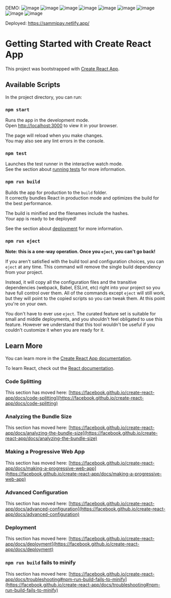 DEMO: 
![image](https://github.com/user-attachments/assets/08416a0c-bcd7-45fe-b8c3-5a9ca1978747)
![image](https://github.com/user-attachments/assets/51ce8335-8853-4b3e-a117-7c22cf4f030e)
![image](https://github.com/user-attachments/assets/df889c02-785a-4c9c-8f19-72a6cb73a87b)
![image](https://github.com/user-attachments/assets/d99e99a2-b8b1-409a-bfc8-9753b938364b)
![image](https://github.com/user-attachments/assets/094f4773-a8cd-4b0b-93f9-98be2865c72d)
![image](https://github.com/user-attachments/assets/4f18b5fe-eea9-4870-8079-f172ca83705e)
![image](https://github.com/user-attachments/assets/d1504269-cd05-4045-bd21-99328d369fb1)
![image](https://github.com/user-attachments/assets/92ff45c0-0883-48fc-bdb7-1104c5df69ec)
![image](https://github.com/user-attachments/assets/941f954e-b630-4be8-bf0e-3b06bf50fa86)


Deployed: https://sammipay.netlify.app/



# Getting Started with Create React App

This project was bootstrapped with [Create React App](https://github.com/facebook/create-react-app).

## Available Scripts

In the project directory, you can run:

### `npm start`

Runs the app in the development mode.\
Open [http://localhost:3000](http://localhost:3000) to view it in your browser.

The page will reload when you make changes.\
You may also see any lint errors in the console.

### `npm test`

Launches the test runner in the interactive watch mode.\
See the section about [running tests](https://facebook.github.io/create-react-app/docs/running-tests) for more information.

### `npm run build`

Builds the app for production to the `build` folder.\
It correctly bundles React in production mode and optimizes the build for the best performance.

The build is minified and the filenames include the hashes.\
Your app is ready to be deployed!

See the section about [deployment](https://facebook.github.io/create-react-app/docs/deployment) for more information.

### `npm run eject`

**Note: this is a one-way operation. Once you `eject`, you can't go back!**

If you aren't satisfied with the build tool and configuration choices, you can `eject` at any time. This command will remove the single build dependency from your project.

Instead, it will copy all the configuration files and the transitive dependencies (webpack, Babel, ESLint, etc) right into your project so you have full control over them. All of the commands except `eject` will still work, but they will point to the copied scripts so you can tweak them. At this point you're on your own.

You don't have to ever use `eject`. The curated feature set is suitable for small and middle deployments, and you shouldn't feel obligated to use this feature. However we understand that this tool wouldn't be useful if you couldn't customize it when you are ready for it.

## Learn More

You can learn more in the [Create React App documentation](https://facebook.github.io/create-react-app/docs/getting-started).

To learn React, check out the [React documentation](https://reactjs.org/).

### Code Splitting

This section has moved here: [https://facebook.github.io/create-react-app/docs/code-splitting](https://facebook.github.io/create-react-app/docs/code-splitting)

### Analyzing the Bundle Size

This section has moved here: [https://facebook.github.io/create-react-app/docs/analyzing-the-bundle-size](https://facebook.github.io/create-react-app/docs/analyzing-the-bundle-size)

### Making a Progressive Web App

This section has moved here: [https://facebook.github.io/create-react-app/docs/making-a-progressive-web-app](https://facebook.github.io/create-react-app/docs/making-a-progressive-web-app)

### Advanced Configuration

This section has moved here: [https://facebook.github.io/create-react-app/docs/advanced-configuration](https://facebook.github.io/create-react-app/docs/advanced-configuration)

### Deployment

This section has moved here: [https://facebook.github.io/create-react-app/docs/deployment](https://facebook.github.io/create-react-app/docs/deployment)

### `npm run build` fails to minify

This section has moved here: [https://facebook.github.io/create-react-app/docs/troubleshooting#npm-run-build-fails-to-minify](https://facebook.github.io/create-react-app/docs/troubleshooting#npm-run-build-fails-to-minify)
